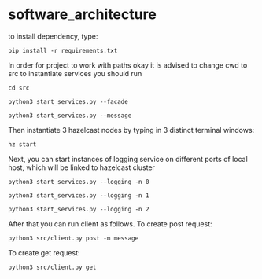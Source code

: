 # software_architecture

to install dependency, type:

```pip install -r requirements.txt```

In order for project to work with paths okay it is advised to change cwd to src
to instantiate services you should run 

```cd src```

```python3 start_services.py --facade```
 
```python3 start_services.py --message```

Then instantiate 3 hazelcast nodes by typing in 3 distinct terminal windows:

```hz start```

Next, you can start instances of logging service on different ports of local host, which will be linked to hazelcast cluster

```python3 start_services.py --logging -n 0```

```python3 start_services.py --logging -n 1```

```python3 start_services.py --logging -n 2```

After that you can run client as follows. To create post request:

```python3 src/client.py post -m message```

To create get request:

```python3 src/client.py get```


